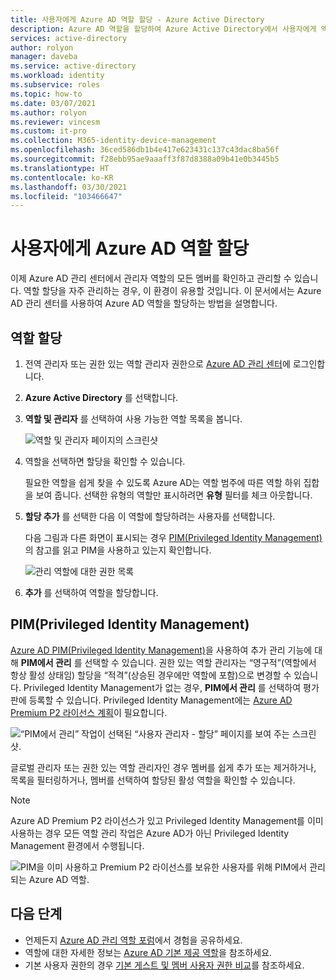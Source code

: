 ```yaml
---
title: 사용자에게 Azure AD 역할 할당 - Azure Active Directory
description: Azure AD 역할을 할당하여 Azure Active Directory에서 사용자에게 액세스 권한을 부여하는 방법을 알아봅니다.
services: active-directory
author: rolyon
manager: daveba
ms.service: active-directory
ms.workload: identity
ms.subservice: roles
ms.topic: how-to
ms.date: 03/07/2021
ms.author: rolyon
ms.reviewer: vincesm
ms.custom: it-pro
ms.collection: M365-identity-device-management
ms.openlocfilehash: 36ced586db1b4e417e623431c137c43dac8ba56f
ms.sourcegitcommit: f28ebb95ae9aaaff3f87d8388a09b41e0b3445b5
ms.translationtype: HT
ms.contentlocale: ko-KR
ms.lasthandoff: 03/30/2021
ms.locfileid: "103466647"
---
```

# <a name="assign-azure-ad-roles-to-users"></a>사용자에게 Azure AD 역할 할당

이제 Azure AD 관리 센터에서 관리자 역할의 모든 멤버를 확인하고 관리할 수 있습니다. 역할 할당을 자주 관리하는 경우, 이 환경이 유용할 것입니다. 이 문서에서는 Azure AD 관리 센터를 사용하여 Azure AD 역할을 할당하는 방법을 설명합니다.

## <a name="assign-a-role"></a>역할 할당

1. 전역 관리자 또는 권한 있는 역할 관리자 권한으로 [Azure AD 관리 센터](https://aad.portal.azure.com)에 로그인합니다.

1. **Azure Active Directory** 를 선택합니다.

1. **역할 및 관리자** 를 선택하여 사용 가능한 역할 목록을 봅니다.

    ![역할 및 관리자 페이지의 스크린샷](./media/manage-roles-portal/roles-and-administrators.png)

1. 역할을 선택하면 할당을 확인할 수 있습니다.

    필요한 역할을 쉽게 찾을 수 있도록 Azure AD는 역할 범주에 따른 역할 하위 집합을 보여 줍니다. 선택한 유형의 역할만 표시하려면 **유형** 필터를 체크 아웃합니다.

1. **할당 추가** 를 선택한 다음 이 역할에 할당하려는 사용자를 선택합니다.

    다음 그림과 다른 화면이 표시되는 경우 [PIM(Privileged Identity Management)](#privileged-identity-management-pim)의 참고를 읽고 PIM을 사용하고 있는지 확인합니다.

    ![관리 역할에 대한 권한 목록](./media/manage-roles-portal/add-assignments.png)

1. **추가** 를 선택하여 역할을 할당합니다.

## <a name="privileged-identity-management-pim"></a>PIM(Privileged Identity Management)

[Azure AD PIM(Privileged Identity Management)](../privileged-identity-management/pim-configure.md)을 사용하여 추가 관리 기능에 대해 **PIM에서 관리** 를 선택할 수 있습니다. 권한 있는 역할 관리자는 “영구적”(역할에서 항상 활성 상태임) 할당을 “적격”(상승된 경우에만 역할에 포함)으로 변경할 수 있습니다. Privileged Identity Management가 없는 경우, **PIM에서 관리** 를 선택하여 평가판에 등록할 수 있습니다. Privileged Identity Management에는 [Azure AD Premium P2 라이선스 계획](../privileged-identity-management/subscription-requirements.md)이 필요합니다.

![“PIM에서 관리” 작업이 선택된 “사용자 관리자 - 할당” 페이지를 보여 주는 스크린샷.](./media/manage-roles-portal/member-list-pim.png)

글로벌 관리자 또는 권한 있는 역할 관리자인 경우 멤버를 쉽게 추가 또는 제거하거나, 목록을 필터링하거나, 멤버를 선택하여 할당된 활성 역할을 확인할 수 있습니다.

> [!Note]
> Azure AD Premium P2 라이선스가 있고 Privileged Identity Management를 이미 사용하는 경우 모든 역할 관리 작업은 Azure AD가 아닌 Privileged Identity Management 환경에서 수행됩니다.
>
> ![PIM을 이미 사용하고 Premium P2 라이선스를 보유한 사용자를 위해 PIM에서 관리되는 Azure AD 역할.](./media/manage-roles-portal/pim-manages-roles-for-p2.png)

## <a name="next-steps"></a>다음 단계

* 언제든지 [Azure AD 관리 역할 포럼](https://feedback.azure.com/forums/169401-azure-active-directory?category_id=166032)에서 경험을 공유하세요.
* 역할에 대한 자세한 정보는 [Azure AD 기본 제공 역할](permissions-reference.md)을 참조하세요.
* 기본 사용자 권한의 경우 [기본 게스트 및 멤버 사용자 권한 비교](../fundamentals/users-default-permissions.md)를 참조하세요.
